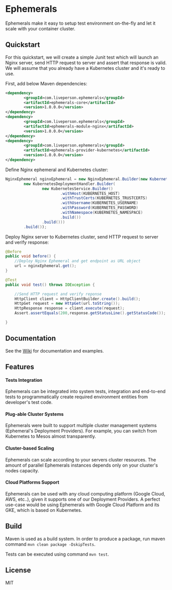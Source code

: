 # Ephemerals

Ephemerals make it easy to setup test environment on-the-fly and let it scale with your container cluster.

## Quickstart

For this quickstart, we will create a simple Junit test which will launch an Nginx server, send HTTP request to server and assert that response is valid. We will assume that you already have a Kubernetes cluster and it's ready to use.

First, add below Maven dependencies:

```xml
<dependency>
        <groupId>com.liveperson.ephemerals</groupId>
        <artifactId>ephemerals-core</artifactId>
        <version>1.0.0.0</version>
</dependency>
<dependency>
        <groupId>com.liveperson.ephemerals</groupId>
        <artifactId>ephemerals-module-nginx</artifactId>
        <version>1.0.0.0</version>
</dependency>
<dependency>
        <groupId>com.liveperson.ephemerals</groupId>
        <artifactId>ephemerals-provider-kubernetes</artifactId>
        <version>1.0.0.0</version>
</dependency>
```

Define Nginx ephemeral and Kubernetes cluster:

```java
NginxEphemeral nginxEphemeral = new NginxEphemeral.Builder(new KubernetesDeploymentContext(
        new KubernetesDeploymentHandler.Builder(
                new KubernetesService.Builder()
                        .withHost(KUBERNETES_HOST)
                        .withTrustCerts(KUBERNETES_TRUSTCERTS)
                        .withUsername(KUBERNETES_USERNAME)
                        .withPassword(KUBERNETES_PASSWORD)
                        .withNamespace(KUBERNETES_NAMESPACE)
                        .build())
                .build()))
        .build());
```

Deploy Nginx server to Kubernetes cluster, send HTTP request to server and verify response:

```java
@Before
public void before() {
    //Deploy Nginx Ephemeral and get endpoint as URL object
    url = nginxEphemeral.get(); 
}

@Test
public void test() throws IOException {

    //Send HTTP request and verify reponse
    HttpClient client = HttpClientBuilder.create().build();
    HttpGet request = new HttpGet(url.toString());
    HttpResponse response = client.execute(request);
    Assert.assertEquals(200,response.getStatusLine().getStatusCode());

}
```

## Documentation

See the [Wiki](https://github.com/LivePersonInc/ephemerals/wiki/) for documentation and examples.

## Features

#### Tests Integration

Ephemerals can be integrated into system tests, integration and end-to-end tests to programmatically create required environment entities from developer's test code.

#### Plug-able Cluster Systems
 
Ephemerals were built to support multiple cluster management systems (Ephemeral's Deployment Providers). For example, you can switch from Kubernetes to Mesos almost transparently.

#### Cluster-based Scaling

Ephemerals can scale according to your servers cluster resources. The amount of parallel Ephemerals instances depends only on your cluster's nodes capacity.

#### Cloud Platforms Support

Ephemerals can be used with any cloud computing platform (Google Cloud, AWS, etc..), given it supports one of our Deployment Providers.
A perfect use-case would be using Ephemerals with Google Cloud Platform and its GKE, which is based on Kubernetes.


## Build

Maven is used as a build system. In order to produce a package, run maven command `mvn clean package -DskipTests`. 

Tests can be executed using command `mvn test`.

## License

MIT

